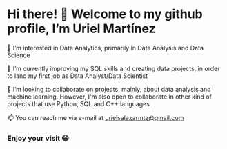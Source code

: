 # Hi there! 👋 Welcome to my github profile, I’m Uriel Martínez
 👀 I’m interested in Data Analytics, primarily in Data Analysis and Data Science
 
 🌱 I’m currently improving my SQL skills and creating data projects, in order to land my first job as Data Analyst/Data Scientist
 
 💞️ I’m looking to collaborate on projects, mainly, about data analysis and machine learning. However, I'm also open to collaborate in other kind of projects that use Python, SQL and C++ languages
 
 📫 You can reach me via e-mail at urielsalazarmtz@gmail.com


### Enjoy your visit 😁
<!---
UrielASM/UrielASM is a ✨ special ✨ repository because its `README.md` (this file) appears on your GitHub profile.
You can click the Preview link to take a look at your changes.
--->
